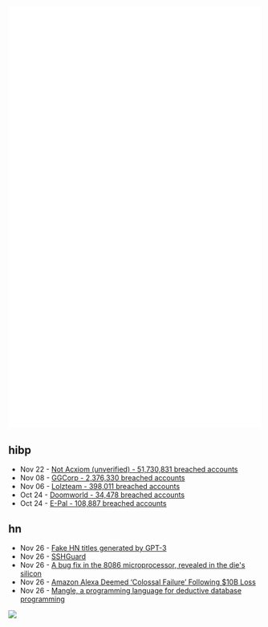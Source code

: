 ![Metrics](https://raw.githubusercontent.com/phixion/phixion/master/metrics.svg)

## hibp

<!--
for https://github.com/phixion/phixion/blob/main/.github/workflows/feeds.yml
-->
<!--START_SECTION:haveibeenpwnd-->
- Nov 22 - [Not Acxiom (unverified) - 51,730,831 breached accounts](https://haveibeenpwned.com/PwnedWebsites#NotAcxiom)
- Nov 08 - [GGCorp - 2,376,330 breached accounts](https://haveibeenpwned.com/PwnedWebsites#GGCorp)
- Nov 06 - [Lolzteam - 398,011 breached accounts](https://haveibeenpwned.com/PwnedWebsites#Lolzteam)
- Oct 24 - [Doomworld - 34,478 breached accounts](https://haveibeenpwned.com/PwnedWebsites#Doomworld)
- Oct 24 - [E-Pal - 108,887 breached accounts](https://haveibeenpwned.com/PwnedWebsites#EPal)
<!--END_SECTION:haveibeenpwnd-->

## hn

<!--
for https://github.com/phixion/phixion/blob/main/.github/workflows/feeds.yml
-->
<!--START_SECTION:hn-->
- Nov 26 - [Fake HN titles generated by GPT-3](https://filippo.io/fakenews/)
- Nov 26 - [SSHGuard](https://www.sshguard.net/)
- Nov 26 - [A bug fix in the 8086 microprocessor, revealed in the die's silicon](https://www.righto.com/2022/11/a-bug-fix-in-8086-microprocessor.html)
- Nov 26 - [Amazon Alexa Deemed ‘Colossal Failure’ Following $10B Loss](https://www.extremetech.com/internet/341090-amazon-alexa-deemed-colossal-failure-following-10-billion-loss)
- Nov 26 - [Mangle, a programming language for deductive database programming](https://github.com/google/mangle)
<!--END_SECTION:hn-->

<!--
for https://yhype.me
-->
![](https://hit.yhype.me/github/profile?user_id=13013670)
